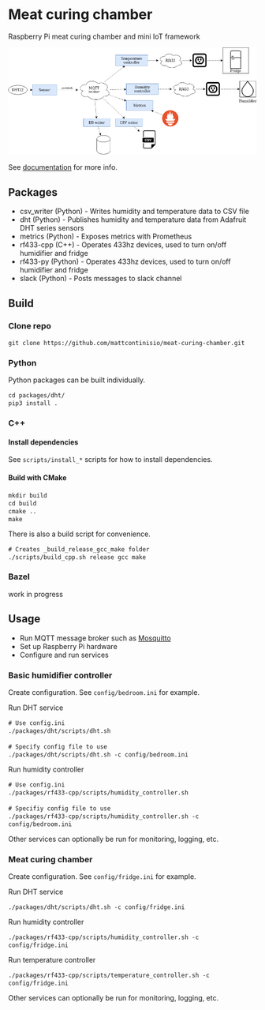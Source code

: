 # Meat curing chamber

Raspberry Pi meat curing chamber and mini IoT framework

![alt text](./doc/architecture.png "Architecture")

See [documentation](./doc/design.md) for more info.

## Packages

* csv_writer (Python) - Writes humidity and temperature data to CSV file
* dht (Python) - Publishes humidity and temperature data from Adafruit DHT series sensors
* metrics (Python) - Exposes metrics with Prometheus
* rf433-cpp (C++) - Operates 433hz devices, used to turn on/off humidifier and fridge
* rf433-py (Python) - Operates 433hz devices, used to turn on/off humidifier and fridge
* slack (Python) - Posts messages to slack channel

## Build

### Clone repo

    git clone https://github.com/mattcontinisio/meat-curing-chamber.git

### Python

Python packages can be built individually.

    cd packages/dht/
    pip3 install .

### C++

#### Install dependencies

See `scripts/install_*` scripts for how to install dependencies.

#### Build with CMake

    mkdir build
    cd build
    cmake ..
    make

There is also a build script for convenience.

    # Creates _build_release_gcc_make folder
    ./scripts/build_cpp.sh release gcc make

### Bazel

work in progress

## Usage

* Run MQTT message broker such as [Mosquitto](https://mosquitto.org/)
* Set up Raspberry Pi hardware
* Configure and run services

### Basic humidifier controller

Create configuration. See `config/bedroom.ini` for example.

Run DHT service

    # Use config.ini
    ./packages/dht/scripts/dht.sh

    # Specify config file to use
    ./packages/dht/scripts/dht.sh -c config/bedroom.ini

Run humidity controller

    # Use config.ini
    ./packages/rf433-cpp/scripts/humidity_controller.sh

    # Specifiy config file to use
    ./packages/rf433-cpp/scripts/humidity_controller.sh -c config/bedroom.ini

Other services can optionally be run for monitoring, logging, etc.

### Meat curing chamber

Create configuration. See `config/fridge.ini` for example.

Run DHT service

    ./packages/dht/scripts/dht.sh -c config/fridge.ini

Run humidity controller

    ./packages/rf433-cpp/scripts/humidity_controller.sh -c config/fridge.ini

Run temperature controller

    ./packages/rf433-cpp/scripts/temperature_controller.sh -c config/fridge.ini

Other services can optionally be run for monitoring, logging, etc.
